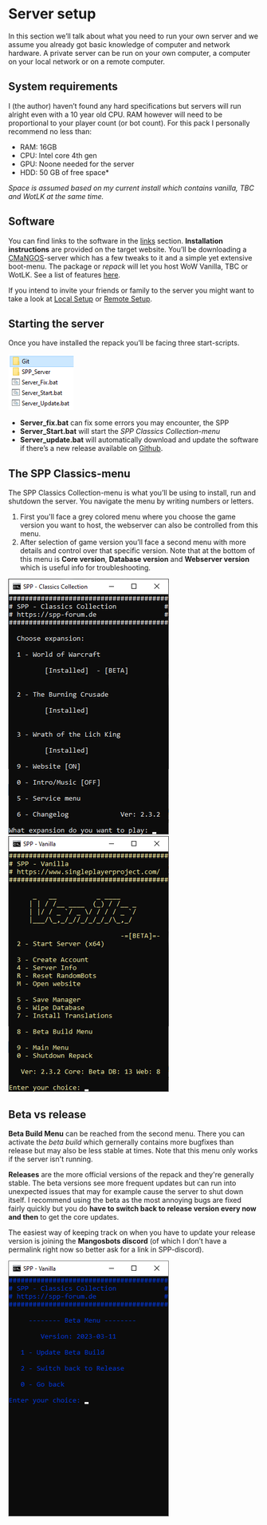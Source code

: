 # Server setup

In this section we’ll talk about what you need to run your own server and we assume you already got basic knowledge of computer and network hardware. A private server can be run on your own computer, a computer on your local network or on a remote computer.

## System requirements

I (the author) haven’t found any hard specifications but servers will run alright even with a 10 year old CPU. RAM however will need to be proportional to your player count (or bot count). For this pack I personally recommend no less than:
-   RAM: 16GB
-   CPU: Intel core 4th gen
-   GPU: Noone needed for the server
-   HDD: 50 GB of free space*

*Space is assumed based on my current install which contains vanilla, TBC and WotLK at the same time.*

## Software

You can find links to the software in the [links](Links) section. **Installation instructions** are provided on the target website. You’ll be downloading a [CMaNGOS](https://cmangos.net/)-server which has a few tweaks to it and a simple yet extensive boot-menu. The package or *repack* will let you host WoW Vanilla, TBC or WotLK. See a list of features [here](https://singleplayerproject.com/viewtopic.php?f=4&t=373).

If you intend to invite your friends or family to the server you might want to take a look at [Local Setup](Setup2) or [Remote Setup](Setup3).

## Starting the server

Once you have installed the repack you’ll be facing three start-scripts.

![](../_media/820befcb08632edfda4211577a904ade.png)

-   **Server_fix.bat** can fix some errors you may encounter, the SPP
-   **Server_Start.bat** will start the *SPP Classics Collection-menu*
-   **Server_update.bat** will automatically download and update the software if there’s a new release available on [Github](https://github.com/celguar/spp-classics-cmangos/releases).

## The SPP Classics-menu

The SPP Classics Collection-menu is what you’ll be using to install, run and shutdown the server. You navigate the menu by writing numbers or letters.

1. First you'll face a grey colored menu where you choose the game version you want to host, the webserver can also be controlled from this menu.
2. After selection of game version you’ll face a second menu with more details and control over that specific version. Note that at the bottom of this menu is **Core version**, **Database version** and **Webserver version** which is useful info for troubleshooting.

![](../_media/045c6f39c7f15eda134ba7d377567c44.png)![](../_media/e9809bbdf451a960c04b8d43ddd409de.png)

## Beta vs release

**Beta Build Menu** can be reached from the second menu. There you can activate the *beta build* which gernerally contains more bugfixes than release but may also be less stable at times. Note that this menu only works if the server isn't running.

**Releases** are the more official versions of the repack and they're generally stable. The beta versions see more frequent updates but can run into unexpected issues that may for example cause the server to shut down itself. I recommend using the beta as the most annoying bugs are fixed fairly quickly but you do **have to switch back to release version every now and then** to get the core updates.

The easiest way of keeping track on when you have to update your release version is joining the **Mangosbots discord** (of which I don’t have a permalink right now so better ask for a link in SPP-discord).

![](../_media/a0da93389eac7191079e18d3f2a00c87.png)
